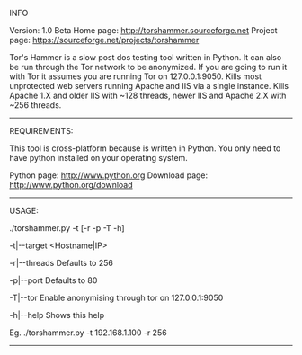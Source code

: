 INFO

Version: 1.0 Beta
Home page: http://torshammer.sourceforge.net
Project page: https://sourceforge.net/projects/torshammer

Tor's Hammer is a slow post dos testing tool written in Python. It can also be run through the Tor network to be anonymized. If you are going to run it with Tor it assumes you are running Tor on 127.0.0.1:9050. Kills most unprotected web servers running Apache and IIS via a single instance. Kills Apache 1.X and older IIS with ~128 threads, newer IIS and Apache 2.X with ~256 threads.

---------------------------------------------------------------------------

REQUIREMENTS:

This tool is cross-platform because is written in Python. You only need to have python installed on your operating system.

Python page: http://www.python.org
Download page: http://www.python.org/download

---------------------------------------------------------------------------

USAGE:

./torshammer.py -t <target> [-r <threads> -p <port> -T -h]
  
-t|--target <Hostname|IP>

-r|--threads <Number of threads> Defaults to 256
  
-p|--port <Web Server Port> Defaults to 80
  
-T|--tor Enable anonymising through tor on 127.0.0.1:9050

-h|--help Shows this help


Eg. ./torshammer.py -t 192.168.1.100 -r 256

---------------------------------------------------------------------------
